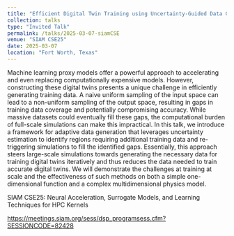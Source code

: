 ```yaml
---
title: "Efficient Digital Twin Training using Uncertainty-Guided Data Generation"
collection: talks
type: "Invited Talk"
permalink: /talks/2025-03-07-siamCSE
venue: "SIAM CSE25"
date: 2025-03-07
location: "Fort Worth, Texas"
---
```


Machine learning proxy models offer a powerful approach to accelerating and even replacing computationally expensive models. However, constructing these digital twins presents a unique challenge in efficiently generating training data. A naive uniform sampling of the input space can lead to a non-uniform sampling of the output space, resulting in gaps in training data coverage and potentially compromising accuracy. While massive datasets could eventually fill these gaps, the computational burden of full-scale simulations can make this impractical. In this talk, we introduce a framework for adaptive data generation that leverages uncertainty estimation to identify regions requiring additional training data and re-triggering simulations to fill the identified gaps. Essentially, this approach steers large-scale simulations towards generating the necessary data for training digital twins iteratively and thus reduces the data needed to train accurate digital twins. We will demonstrate the challenges at training at scale and the effectiveness of such methods on both a simple one-dimensional function and a complex multidimensional physics model.

SIAM CSE25: Neural Acceleration, Surrogate Models, and Learning Techniques for HPC Kernels

https://meetings.siam.org/sess/dsp_programsess.cfm?SESSIONCODE=82428

